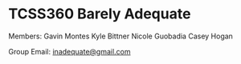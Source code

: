 # TCSS360 Barely Adequate 

Members:  Gavin Montes
          Kyle Bittner
          Nicole Guobadia
          Casey Hogan

Group Email: <a>inadequate@gmail.com<a>

